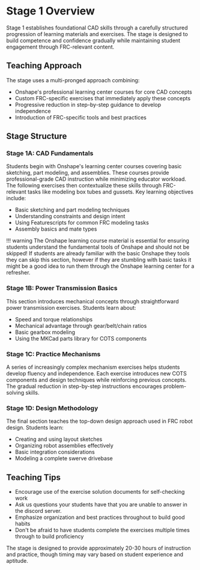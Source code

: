 # Stage 1 Overview

Stage 1 establishes foundational CAD skills through a carefully structured progression of learning materials and exercises. The stage is designed to build competence and confidence gradually while maintaining student engagement through FRC-relevant content.

## Teaching Approach
The stage uses a multi-pronged approach combining:
- Onshape's professional learning center courses for core CAD concepts
- Custom FRC-specific exercises that immediately apply these concepts
- Progressive reduction in step-by-step guidance to develop independence
- Introduction of FRC-specific tools and best practices

## Stage Structure

### Stage 1A: CAD Fundamentals
Students begin with Onshape's learning center courses covering basic sketching, part modeling, and assemblies. These courses provide professional-grade CAD instruction while minimizing educator workload. The following exercises then contextualize these skills through FRC-relevant tasks like modeling box tubes and gussets. Key learning objectives include:

- Basic sketching and part modeling techniques
- Understanding constraints and design intent
- Using Featurescripts for common FRC modeling tasks
- Assembly basics and mate types

!!! warning
    The Onshape learning course material is essential for ensuring students understand the fundamental tools of Onshape and should not be skipped! If students are already familiar with the basic Onshape they tools they can skip this section, however if they are stumbling with basic tasks it might be a good idea to run them through the Onshape learning center for a refresher.

### Stage 1B: Power Transmission Basics
This section introduces mechanical concepts through straightforward power transmission exercises. Students learn about:

- Speed and torque relationships
- Mechanical advantage through gear/belt/chain ratios
- Basic gearbox modeling
- Using the MKCad parts library for COTS components

### Stage 1C: Practice Mechanisms
A series of increasingly complex mechanism exercises helps students develop fluency and independence. Each exercise introduces new COTS components and design techniques while reinforcing previous concepts. The gradual reduction in step-by-step instructions encourages problem-solving skills.

### Stage 1D: Design Methodology
The final section teaches the top-down design approach used in FRC robot design. Students learn:

- Creating and using layout sketches
- Organizing robot assemblies effectively 
- Basic integration considerations
- Modeling a complete swerve drivebase

## Teaching Tips
- Encourage use of the exercise solution documents for self-checking work
- Ask us questions your students have that you are unable to answer in the discord server.
- Emphasize organization and best practices throughout to build good habits
- Don't be afraid to have students complete the exercises multiple times through to build proficiency

The stage is designed to provide approximately 20-30 hours of instruction and practice, though timing may vary based on student experience and aptitude.

<br>